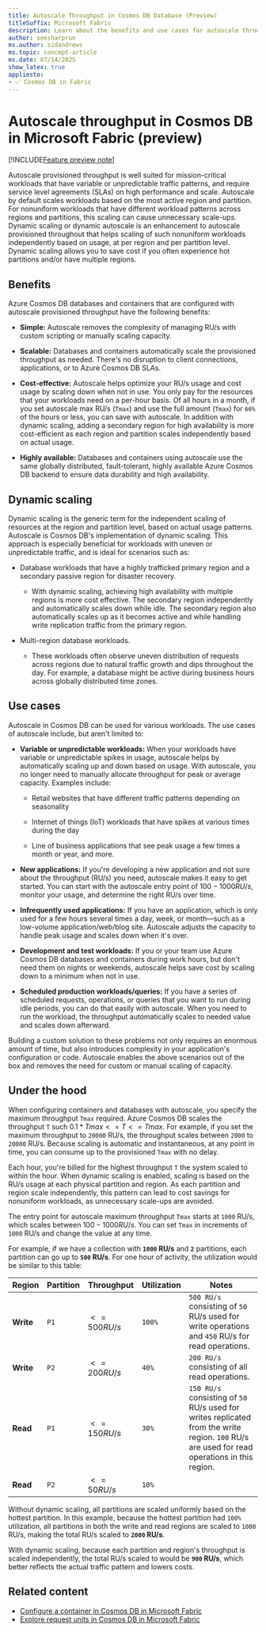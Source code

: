```yaml
---
title: Autoscale Throughput in Cosmos DB Database (Preview)
titleSuffix: Microsoft Fabric
description: Learn about the benefits and use cases for autoscale throughput in your Cosmos DB database within Microsoft Fabric during the preview.
author: seesharprun
ms.author: sidandrews
ms.topic: concept-article
ms.date: 07/14/2025
show_latex: true
appliesto:
- ✅ Cosmos DB in Fabric
---
```


# Autoscale throughput in Cosmos DB in Microsoft Fabric (preview)

[!INCLUDE[Feature preview note](../../includes/feature-preview-note.md)]

Autoscale provisioned throughput is well suited for mission-critical workloads that have variable or unpredictable traffic patterns, and require service level agreements (SLAs) on high performance and scale. Autoscale by default scales workloads based on the most active region and partition. For nonuniform workloads that have different workload patterns across regions and partitions, this scaling can cause unnecessary scale-ups. Dynamic scaling or dynamic autoscale is an enhancement to autoscale provisioned throughout that helps scaling of such nonuniform workloads independently based on usage, at per region and per partition level. Dynamic scaling allows you to save cost if you often experience hot partitions and/or have multiple regions.

## Benefits

Azure Cosmos DB databases and containers that are configured with autoscale provisioned throughput have the following benefits:

- **Simple:** Autoscale removes the complexity of managing RU/s with custom scripting or manually scaling capacity.

- **Scalable:** Databases and containers automatically scale the provisioned throughput as needed. There's no disruption to client connections, applications, or to Azure Cosmos DB SLAs.

- **Cost-effective:** Autoscale helps optimize your RU/s usage and cost usage by scaling down when not in use. You only pay for the resources that your workloads need on a per-hour basis. Of all hours in a month, if you set autoscale max RU/s (`Tmax`) and use the full amount (`Tmax`) for `66%` of the hours or less, you can save with autoscale. In addition with dynamic scaling, adding a secondary region for high availability is more cost-efficient as each region and partition scales independently based on actual usage.

- **Highly available:** Databases and containers using autoscale use the same globally distributed, fault-tolerant, highly available Azure Cosmos DB backend to ensure data durability and high availability.

## Dynamic scaling

Dynamic scaling is the generic term for the independent scaling of resources at the region and partition level, based on actual usage patterns. Autoscale is Cosmos DB's implementation of dynamic scaling. This approach is especially beneficial for workloads with uneven or unpredictable traffic, and is ideal for scenarios such as:

- Database workloads that have a highly trafficked primary region and a secondary passive region for disaster recovery.
  
  - With dynamic scaling, achieving high availability with multiple regions is more cost effective. The secondary region independently and automatically scales down while idle. The secondary region also automatically scales up as it becomes active and while handling write replication traffic from the primary region.

- Multi-region database workloads.

  - These workloads often observe uneven distribution of requests across regions due to natural traffic growth and dips throughout the day. For example, a database might be active during business hours across globally distributed time zones.

## Use cases

Autoscale in Cosmos DB can be used for various workloads. The use cases of autoscale include, but aren't limited to:

- **Variable or unpredictable workloads:** When your workloads have variable or unpredictable spikes in usage, autoscale helps by automatically scaling up and down based on usage. With autoscale, you no longer need to manually allocate throughput for peak or average capacity. Examples include:

  - Retail websites that have different traffic patterns depending on seasonality
  
  - Internet of things (IoT) workloads that have spikes at various times during the day
  
  - Line of business applications that see peak usage a few times a month or year, and more.

- **New applications:** If you're developing a new application and not sure about the throughput (RU/s) you need, autoscale makes it easy to get started. You can start with the autoscale entry point of $100 - 1000 RU/s$, monitor your usage, and determine the right RU/s over time.

- **Infrequently used applications:** If you have an application, which is only used for a few hours several times a day, week, or month—such as a low-volume application/web/blog site. Autoscale adjusts the capacity to handle peak usage and scales down when it's over.

- **Development and test workloads:** If you or your team use Azure Cosmos DB databases and containers during work hours, but don't need them on nights or weekends, autoscale helps save cost by scaling down to a minimum when not in use.

- **Scheduled production workloads/queries:** If you have a series of scheduled requests, operations, or queries that you want to run during idle periods, you can do that easily with autoscale. When you need to run the workload, the throughput automatically scales to needed value and scales down afterward.

Building a custom solution to these problems not only requires an enormous amount of time, but also introduces complexity in your application's configuration or code. Autoscale enables the above scenarios out of the box and removes the need for custom or manual scaling of capacity.

## Under the hood

When configuring containers and databases with autoscale, you specify the maximum throughput `Tmax` required. Azure Cosmos DB scales the throughput `T` such $0.1*Tmax <= T <= Tmax$. For example, if you set the maximum throughput to `20000` RU/s, the throughput scales between `2000` to `20000` RU/s. Because scaling is automatic and instantaneous, at any point in time, you can consume up to the provisioned `Tmax` with no delay.

Each hour, you're billed for the highest throughput `T` the system scaled to within the hour. When dynamic scaling is enabled, scaling is based on the RU/s usage at each physical partition and region. As each partition and region scale independently, this pattern can lead to cost savings for nonuniform workloads, as unnecessary scale-ups are avoided.

The entry point for autoscale maximum throughput `Tmax` starts at `1000` RU/s, which scales between $100 - 1000 RU/s$. You can set `Tmax` in increments of `1000` RU/s and change the value at any time.

For example, if we have a collection with **`1000` RU/s** and **`2`** partitions, each partition can go up to **`500` RU/s**. For one hour of activity, the utilization would be similar to this table:

| Region | Partition | Throughput | Utilization | Notes |
| --- | --- | --- | --- | --- |
| **Write** | `P1` | $<= 500 RU/s$ | `100%` | `500 RU/s` consisting of `50` RU/s used for write operations and `450` RU/s for read operations. |
| **Write** | `P2` | $<= 200 RU/s$ | `40%` | `200 RU/s` consisting of all read operations. |
| **Read** | `P1` | $<= 150 RU/s$ | `30%` | `150 RU/s` consisting of `50` RU/s used for writes replicated from the write region. `100` RU/s are used for read operations in this region. |
| **Read** | `P2` | $<= 50 RU/s$ | `10%` | |

Without dynamic scaling, all partitions are scaled uniformly based on the hottest partition. In this example, because the hottest partition had `100%` utilization, all partitions in both the write and read regions are scaled to `1000` RU/s, making the total RU/s scaled to **`2000` RU/s**.

With dynamic scaling, because each partition and region's throughput is scaled independently, the total RU/s scaled to would be **`900` RU/s**, which better reflects the actual traffic pattern and lowers costs.

## Related content

- [Configure a container in Cosmos DB in Microsoft Fabric](how-to-configure-container.md)
- [Explore request units in Cosmos DB in Microsoft Fabric](request-units.md)
